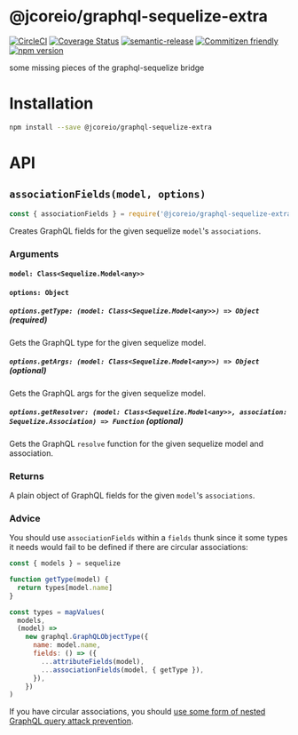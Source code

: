 # @jcoreio/graphql-sequelize-extra

[![CircleCI](https://circleci.com/gh/jcoreio/graphql-sequelize-extra.svg?style=svg)](https://circleci.com/gh/jcoreio/graphql-sequelize-extra)
[![Coverage Status](https://codecov.io/gh/jcoreio/graphql-sequelize-extra/branch/master/graph/badge.svg)](https://codecov.io/gh/jcoreio/graphql-sequelize-extra)
[![semantic-release](https://img.shields.io/badge/%20%20%F0%9F%93%A6%F0%9F%9A%80-semantic--release-e10079.svg)](https://github.com/semantic-release/semantic-release)
[![Commitizen friendly](https://img.shields.io/badge/commitizen-friendly-brightgreen.svg)](http://commitizen.github.io/cz-cli/)
[![npm version](https://badge.fury.io/js/%40jcoreio%2Fgraphql-sequelize-extra.svg)](https://badge.fury.io/js/%40jcoreio%2Fgraphql-sequelize-extra)

some missing pieces of the graphql-sequelize bridge

# Installation

```sh
npm install --save @jcoreio/graphql-sequelize-extra
```

# API

## `associationFields(model, options)`

```js
const { associationFields } = require('@jcoreio/graphql-sequelize-extra')
```

Creates GraphQL fields for the given sequelize `model`'s `associations`.

### Arguments

#### `model: Class<Sequelize.Model<any>>`

#### `options: Object`

##### `options.getType: (model: Class<Sequelize.Model<any>>) => Object` (required)

Gets the GraphQL type for the given sequelize model.

##### `options.getArgs: (model: Class<Sequelize.Model<any>>) => Object` (optional)

Gets the GraphQL args for the given sequelize model.

##### `options.getResolver: (model: Class<Sequelize.Model<any>>, association: Sequelize.Association) => Function` (optional)

Gets the GraphQL `resolve` function for the given sequelize model and association.

### Returns

A plain object of GraphQL fields for the given `model`'s
`associations`.

### Advice

You should use `associationFields` within a `fields` thunk since it some
types it needs would fail to be defined if there are circular
associations:

```js
const { models } = sequelize

function getType(model) {
  return types[model.name]
}

const types = mapValues(
  models,
  (model) =>
    new graphql.GraphQLObjectType({
      name: model.name,
      fields: () => ({
        ...attributeFields(model),
        ...associationFields(model, { getType }),
      }),
    })
)
```

If you have circular associations, you should [use some form of
nested GraphQL query attack prevention](https://stackoverflow.com/questions/37337466/how-do-you-prevent-nested-attack-on-graphql-apollo-server).
